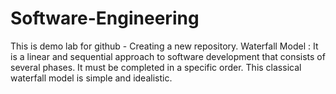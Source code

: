 # Software-Engineering
This is demo lab for github - Creating a new repository. 
Waterfall Model :
It is a linear and sequential approach to software development that consists of several phases. It must be completed in a specific order. This classical waterfall model is simple and idealistic.
